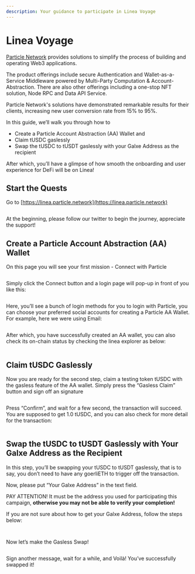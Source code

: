 ```yaml
---
description: Your guidance to participate in Linea Voyage
---
```


# Linea Voyage

[Particle Network](https://particle.network/) provides solutions to simplify the process of building and operating Web3 applications.

The product offerings include secure Authentication and Wallet-as-a-Service Middleware powered by Multi-Party Computation & Account-Abstraction. There are also other offerings including a one-stop NFT solution, Node RPC and Data API Service.

Particle Network's solutions have demonstrated remarkable results for their clients, increasing new user conversion rate from 15% to 95%.

In this guide, we’ll walk you through how to

* Create a Particle Account Abstraction (AA) Wallet and
* Claim tUSDC gaslessly
* Swap the tUSDC to tUSDT gaslessly with your Galxe Address as the recipient

After which, you’ll have a glimpse of how smooth the onboarding and user experience for DeFi will be on Linea!

## Start the Quests

Go to [https://linea.particle.network](https://linea.particle.network)

<figure><img src="../../.gitbook/assets/image (1).png" alt=""><figcaption></figcaption></figure>

At the beginning, please follow our twitter to begin the journey, appreciate the support!

## Create a Particle Account Abstraction (AA) Wallet

On this page you will see your first mission - Connect with Particle

<figure><img src="../../.gitbook/assets/image (11).png" alt=""><figcaption></figcaption></figure>

Simply click the Connect button and a login page will pop-up in front of you like this:

<figure><img src="../../.gitbook/assets/image (12).png" alt=""><figcaption></figcaption></figure>

Here, you’ll see a bunch of login methods for you to login with Particle, you can choose your preferred social accounts for creating a Particle AA Wallet. For example, here we were using Email:

<figure><img src="../../.gitbook/assets/image (3).png" alt=""><figcaption></figcaption></figure>

After which, you have successfully created an AA wallet, you can also check its on-chain status by checking the linea explorer as below:

<figure><img src="../../.gitbook/assets/image (4).png" alt=""><figcaption></figcaption></figure>

## Claim tUSDC Gaslessly

Now you are ready for the second step, claim a testing token tUSDC with the gasless feature of the AA wallet. Simply press the “Gasless Claim” button and sign off an signature

<figure><img src="../../.gitbook/assets/image (5).png" alt=""><figcaption></figcaption></figure>

Press “Confirm”, and wait for a few second, the transaction will succeed. You are supposed to get 1.0 tUSDC, and you can also check for more detail for the transaction:

<figure><img src="../../.gitbook/assets/image (6).png" alt=""><figcaption></figcaption></figure>

## Swap the tUSDC to tUSDT Gaslessly with Your Galxe Address as the Recipient

In this step, you’ll be swapping your tUSDC to tUSDT gaslessly, that is to say, you don’t need to have any goerliETH to trigger off the transaction.

Now, please put “Your Galxe Address” in the text field.

PAY ATTENTION! It must be the address you used for participating this campaign, **otherwise you may not be able to verify your completion!**

If you are not sure about how to get your Galxe Address, follow the steps below:

<figure><img src="../../.gitbook/assets/image (7).png" alt=""><figcaption></figcaption></figure>

<figure><img src="../../.gitbook/assets/image (8).png" alt=""><figcaption></figcaption></figure>

Now let’s make the Gasless Swap!

<figure><img src="../../.gitbook/assets/image (9).png" alt=""><figcaption></figcaption></figure>

Sign another message, wait for a while, and Voilà! You’ve successfully swapped it!

<figure><img src="../../.gitbook/assets/image (10).png" alt=""><figcaption></figcaption></figure>
